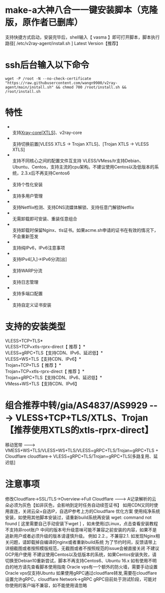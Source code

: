 # make-a大神八合一一键安装脚本（克隆版，原作者已删库）
支持快捷方式启动，安装完毕后，shell输入【 vasma 】即可打开脚本，脚本执行路径[ /etc/v2ray-agent/install.sh ]
Latest Version【推荐】
# ssh后台输入以下命令
```
wget -P /root -N --no-check-certificate "https://raw.githubusercontent.com/wangn9900/v2ray-agent/main/install.sh" && chmod 700 /root/install.sh && /root/install.sh
```
# 特性
* <br>支持[Xray-core[XTLS]](https://github.com/XTLS/Xray-core)、v2ray-core 
* <br>支持切换前置[VLESS XTLS -> Trojan XTLS]、[Trojan XTLS -> VLESS XTLS]
* <br>支持不同核心之间的配置文件互支持 VLESS/VMess/tr支持Debian、Ubuntu、Centos，支持主流的cpu架构。不建议使用Centos以及低版本的系统，2.3.x后不再支持Centos6
* <br>支持个性化安装
* <br>支持多用户管理
* <br>支持Netflix检测、支持DNS流媒体解锁、支持任意门解锁Netflix
* <br>无需卸载即可安装、重装任意组合
* <br>支持卸载时保留Nginx、tls证书。如果acme.sh申请的证书在有效的情况下，不会重新签发
* <br>支持纯IPv6，IPv6注意事项
* <br>支持IPv4[入]->IPv6分流[出]
* <br>支持WARP分流
* <br>支持日志管理
* <br>支持多端口配置
* <br>支持自定义证书安装
# 支持的安装类型
VLESS+TCP+TLS* <br>VLESS+TCP+xtls-rprx-direct【 推荐 】* <br>VLESS+gRPC+TLS【支持CDN、IPv6、延迟低】* <br>VLESS+WS+TLS【支持CDN、IPv6】* <br>Trojan+TCP+TLS【 推荐 】* <br>Trojan+TCP+xtls-rprx-direct【 推荐 】* <br>Trojan+gRPC+TLS【支持CDN、IPv6、延迟低】* <br>VMess+WS+TLS【支持CDN、IPv6】
# 组合推荐中转/gia/AS4837/AS9929 ---> VLESS+TCP+TLS/XTLS、Trojan【推荐使用XTLS的xtls-rprx-direct】
移动宽带 ---> VMESS+WS+TLS/VLESS+WS+TLS/VLESS+gRPC+TLS/Trojan+gRPC+TLS + Cloudflare
cloudflare-> VLESS+gRPC+TLS/Trojan+gRPC+TLS[多路复用、延迟低]
# 注意事项
修改Cloudflare->SSL/TLS->Overview->Full
Cloudflare ---> A记录解析的云朵必须为灰色【如非灰色，会影响到定时任务自动续签证书】
如用CDN又同时使用直连，关闭云朵+自选IP，自选IP参考上方的Cloudflare 优化方案
使用纯净系统安装，如使用其他脚本安装过，请重新build系统再安装
wget: command not found [ 这里需要自己手动安装下wget ]
，如未使用过Linux，点击查看安装教程
不支持非root账户
中间的版本号升级意味可能不兼容之前安装的内容，如果不是追新用户或者必须升级的版本请谨慎升级。 例如 2.2.，不兼容2.1.
如发现Nginx相关问题，请卸载掉自编译的nginx或者重新build系统
为了节约时间，反馈请带上详细截图或者按照模版规范，无截图或者不按照规范的issue会被直接关闭
不建议GCP用户使用
不建议使用Centos以及低版本的系统，如果Centos安装失败，请切换至Debian10重新尝试，脚本不再支持Centos6、Ubuntu 16.x
如有使用不明白的地方请先查看脚本使用指南
Oracle vps有一个额外的防火墙，需要手动设置
Oracle vps仅支持Ubuntu
如果使用gRPC通过cloudflare转发,需要在cloudflare设置允许gRPC，cloudflare Network->gRPC
gRPC目前处于测试阶段，可能对你使用的客户端不兼容，如不能使用请忽略
